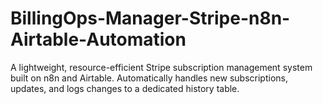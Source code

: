 # BillingOps-Manager-Stripe-n8n-Airtable-Automation
A lightweight, resource-efficient Stripe subscription management system built on n8n and Airtable. Automatically handles new subscriptions, updates, and logs changes to a dedicated history table.
